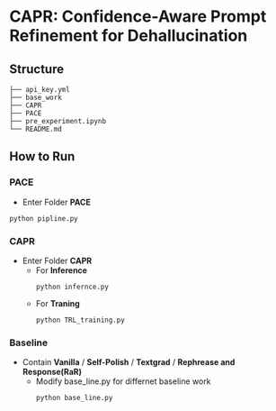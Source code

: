 # CAPR: Confidence-Aware Prompt Refinement for Dehallucination

## Structure
```
├── api_key.yml
├── base_work
├── CAPR
├── PACE
├── pre_experiment.ipynb
└── README.md
```

## How to Run
### PACE
- Enter Folder **PACE**
```
python pipline.py
```
### CAPR
- Enter Folder **CAPR**
    - For **Inference**
        ```
        python infernce.py
        ```
    - For **Traning**
        ```
        python TRL_training.py
        ```
### Baseline
- Contain **Vanilla** / **Self-Polish** / **Textgrad** / **Rephrease and Response(RaR)**
    - Modify base_line.py for differnet baseline work
        ```
        python base_line.py
        ```
